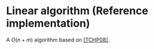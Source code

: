 # Linear algorithm (Reference implementation)

A $O(n + m)$ algorithm based on [[TCHP08]](https://doi.org/10.1007/978-3-540-70575-8_52).
